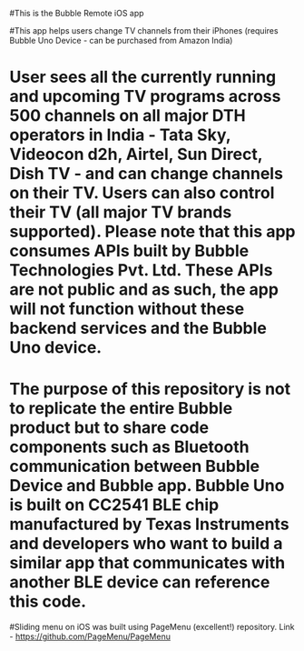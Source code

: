 #This is the Bubble Remote iOS app

#This app helps users change TV channels from their iPhones (requires Bubble Uno Device - can be purchased from Amazon India)

# User sees all the currently running and upcoming TV programs across 500 channels on all major DTH operators in India - Tata Sky, Videocon d2h, Airtel, Sun Direct, Dish TV - and can change channels on their TV. Users can also control their TV (all major TV brands supported). Please note that this app consumes APIs built by Bubble Technologies Pvt. Ltd. These APIs are not public and as such, the app will not function without these backend services and the Bubble Uno device.

# The purpose of this repository is not to replicate the entire Bubble product but to share code components such as Bluetooth communication between Bubble Device and Bubble app. Bubble Uno is built on CC2541 BLE chip manufactured by Texas Instruments and developers who want to build a similar app that communicates with another BLE device can reference this code.

#Sliding menu on iOS was built using PageMenu (excellent!) repository. Link - https://github.com/PageMenu/PageMenu 